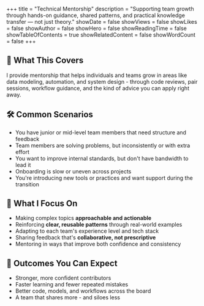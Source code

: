 +++
title = "Technical Mentorship"
description = "Supporting team growth through hands-on guidance, shared patterns, and practical knowledge transfer — not just theory."
showDate = false
showViews = false
showLikes = false
showAuthor = false
showHero = false
showReadingTime = false
showTableOfContents = true
showRelatedContent = false
showWordCount = false
+++

## 🧩 What This Covers

I provide mentorship that helps individuals and teams grow in areas like data modeling, automation, and system design - through code reviews, pair sessions, workflow guidance, and the kind of advice you can apply right away.

## 🛠 Common Scenarios

- You have junior or mid-level team members that need structure and feedback
- Team members are solving problems, but inconsistently or with extra effort
- You want to improve internal standards, but don't have bandwidth to lead it
- Onboarding is slow or uneven across projects
- You're introducing new tools or practices and want support during the transition

## 📌 What I Focus On

- Making complex topics **approachable and actionable**
- Reinforcing **clear, reusable patterns** through real-world examples
- Adapting to each team's experience level and tech stack
- Sharing feedback that's **collaborative, not prescriptive**
- Mentoring in ways that improve both confidence and consistency

## 🚀 Outcomes You Can Expect

- Stronger, more confident contributors
- Faster learning and fewer repeated mistakes
- Better code, models, and workflows across the board
- A team that shares more - and siloes less
